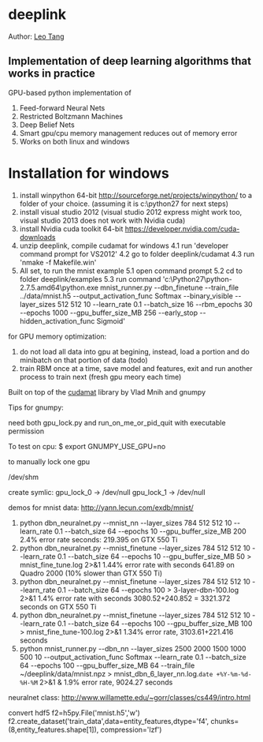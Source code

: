 deeplink
=======

Author: [Leo Tang](http://www.linkedin.com/in/lijuntang)


## Implementation of deep learning algorithms that works in practice ##

GPU-based python implementation of

1.  Feed-forward Neural Nets
2.  Restricted Boltzmann Machines
3.  Deep Belief Nets
4.  Smart gpu/cpu memory management reduces out of memory error
5.  Works on both linux and windows

Installation for windows
======================
1. install winpython 64-bit http://sourceforge.net/projects/winpython/ to a folder of your choice. (assuming it is c:\python27 for next steps)
2. install visual studio 2012 (visual studio 2012 express might work too, visual studio 2013 does not work with Nvidia cuda)
3. install Nvidia cuda toolkit 64-bit https://developer.nvidia.com/cuda-downloads 
4. unzip deeplink, compile cudamat for windows
  4.1  run 'developer command prompt for VS2012'
  4.2  go to folder deeplink/cudamat
  4.3  run 'nmake -f Makefile.win'
5. All set, to run the mnist example
	5.1 open command prompt 
	5.2 cd to folder deeplink/examples
	5.3 run command 'c:\Python27\python-2.7.5.amd64\python.exe mnist_runner.py --dbn_finetune --train_file ../data/mnist.h5 --output_activation_func Softmax --binary_visible --layer_sizes 512 512 10 --learn_rate 0.1 --batch_size 16 --rbm_epochs 30 --epochs 1000 --gpu_buffer_size_MB 256 --early_stop --hidden_activation_func Sigmoid'

for GPU memory optimization:
1. do not load all data into gpu at begining, instead, load a portion and do minibatch on that portion of data (todo) 
2. train RBM once at a time, save model and features, exit and run another process to train next (fresh gpu meory each time)

Built on top of the [cudamat](http://code.google.com/p/cudamat/) library by Vlad Mnih and gnumpy

Tips for gnumpy:

need both gpu_lock.py and run_on_me_or_pid_quit with executable permission

To test on cpu:
$ export GNUMPY_USE_GPU=no


to manually lock one gpu

/dev/shm

create symlic:
gpu_lock_0 -> /dev/null
gpu_lock_1 -> /dev/null



demos for mnist data:  http://yann.lecun.com/exdb/mnist/

 1. python dbn_neuralnet.py --mnist_nn --layer_sizes 784 512 512 10 --learn_rate 0.1 --batch_size 64 --epochs 10 --gpu_buffer_size_MB 200
 	2.4% error rate seconds: 219.395 on GTX 550 Ti
 2. python dbn_neuralnet.py --mnist_finetune --layer_sizes 784 512 512 10 --learn_rate 0.1 --batch_size 64 --epochs 10 --gpu_buffer_size_MB 50 > mnist_fine_tune.log 2>&1
 	1.44% error rate with seconds 641.89 on Quadro 2000 (10% slower than GTX 550 Ti)
 3. python dbn_neuralnet.py --mnist_finetune --layer_sizes 784 512 512 10 --learn_rate 0.1 --batch_size 64  --epochs 100 > 3-layer-dbn-100.log 2>&1
 	1.4% error rate with seconds 3080.52+240.852 = 3321.372 seconds on GTX 550 Ti
 4. python dbn_neuralnet.py --mnist_finetune --layer_sizes 784 512 512 10 --learn_rate 0.1 --batch_size 64 --epochs 100 --gpu_buffer_size_MB 100 > mnist_fine_tune-100.log 2>&1
 	1.34% error rate, 3103.61+221.416 seconds
 6. python mnist_runner.py  --dbn_nn --layer_sizes 2500 2000 1500 1000 500 10  --output_activation_func Softmax --learn_rate 0.1 --batch_size 64 --epochs 100 --gpu_buffer_size_MB 64 --train_file ~/deeplink/data/mnist.npz > mnist_dbn_6_layer_nn.log.`date +%Y-%m-%d-%H-%M`  2>&1 &
 	1.9% error rate,  9024.27 seconds
 

neuralnet class: http://www.willamette.edu/~gorr/classes/cs449/intro.html

convert hdf5
f2=h5py.File('mnist.h5','w')
f2.create_dataset('train_data',data=entity_features,dtype='f4', chunks=(8,entity_features.shape[1]), compression='lzf')
